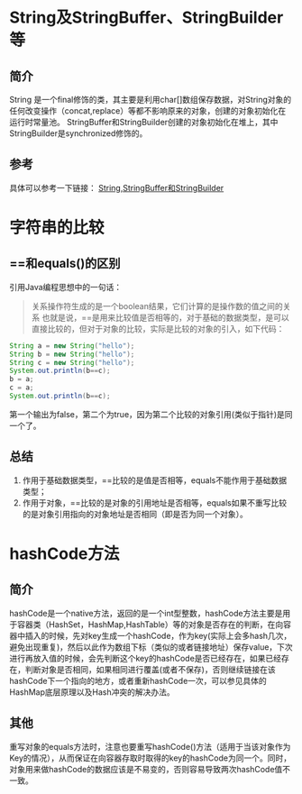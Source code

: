# String及StringBuffer、StringBuilder等
## 简介
String 是一个final修饰的类，其主要是利用char[]数组保存数据，对String对象的任何改变操作（concat,replace）等都不影响原来的对象，创建的对象初始化在运行时常量池。
StringBuffer和StringBuilder创建的对象初始化在堆上，其中StringBuilder是synchronized修饰的。
## 参考
具体可以参考一下链接： [String,StringBuffer和StringBuilder](https://www.cnblogs.com/dolphin0520/p/3778589.html)
# 字符串的比较
## ==和equals()的区别
引用Java编程思想中的一句话： 
> 关系操作符生成的是一个boolean结果，它们计算的是操作数的值之间的关系
也就是说，==是用来比较值是否相等的，对于基础的数据类型，是可以直接比较的，但对于对象的比较，实际是比较的对象的引入，如下代码：
```java
String a = new String("hello");
String b = new String("hello");
String c = new String("hello");
System.out.println(b==c);
b = a;
c = a;
System.out.println(b==c);
```
第一个输出为false，第二个为true，因为第二个比较的对象引用(类似于指针)是同一个了。
## 总结
1. 作用于基础数据类型，==比较的是值是否相等，equals不能作用于基础数据类型；
2. 作用于对象，==比较的是对象的引用地址是否相等，equals如果不重写比较的是对象引用指向的对象地址是否相同（即是否为同一个对象）。
# hashCode方法
## 简介
hashCode是一个native方法，返回的是一个int型整数，hashCode方法主要是用于容器类（HashSet，HashMap,HashTable）等的对象是否存在的判断，在向容器中插入的时候，先对key生成一个hashCode，作为key(实际上会多hash几次，避免出现重复)，然后以此作为数组下标（类似的或者链接地址）保存value，下次进行再放入值的时候，会先判断这个key的hashCode是否已经存在，如果已经存在，判断对象是否相同，如果相同进行覆盖(或者不保存)，否则继续链接在该hashCode下一个指向的地方，或者重新hashCode一次，可以参见具体的HashMap底层原理以及Hash冲突的解决办法。
## 其他
重写对象的equals方法时，注意也要重写hashCode()方法（适用于当该对象作为Key的情况），从而保证在向容器存取时取得的key的hashCode为同一个。同时，对象用来做hashCode的数据应该是不易变的，否则容易导致两次hashCode值不一致。